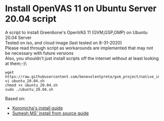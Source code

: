 # Install OpenVAS 11 on Ubuntu Server 20.04 script
A script to install Greenbone's OpenVAS 11 (GVM,GSP,GMP) on Ubuntu 20.04 Server\
Tested on iso, and cloud image (last tested on 8-31-2020)\
Please read through script as workarounds are implemented that may not be necessary with future versions\
Also, you shouldn't just install scripts off the internet without at least looking at them;-)\

```
wget https://raw.githubusercontent.com/benevolentpreta/gvm_project/native_install/ubuntu_20.04.sh
vi ubuntu_20.04.sh 
chmod +x ubuntu_20.04.sh
sudo ./ubuntu_20.04.sh 

```

Based on: 
* [Koromicha's install guide](https://kifarunix.com/install-and-setup-gvm-11-on-ubuntu-20-04/)
* [Sumesh MS' install from source guide](https://www.cloudcybersafe.com/greenbone-vulnerability-manager-11-installation-on-ubuntu-from-source/)
